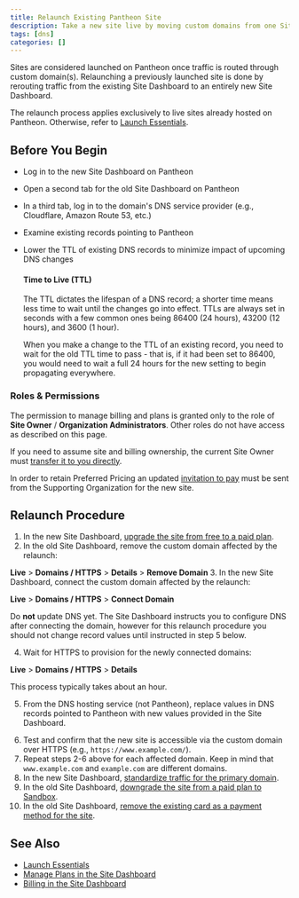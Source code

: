 ```yaml
---
title: Relaunch Existing Pantheon Site
description: Take a new site live by moving custom domains from one Site Dashboard to another, with minimal HTTPS interruptions.
tags: [dns]
categories: []
---
```

Sites are considered launched on Pantheon once traffic is routed through custom domain(s). Relaunching a previously launched site is done by rerouting traffic from the existing Site Dashboard to an entirely new Site Dashboard.

<Alert title="Note" type="info">

The relaunch process applies exclusively to live sites already hosted on Pantheon. Otherwise, refer to [Launch Essentials](/docs/guides/launch/).

</Alert>

## Before You Begin
- Log in to the new Site Dashboard on Pantheon
- Open a second tab for the old Site Dashboard on Pantheon
- In a third tab, log in to the domain's DNS service provider (e.g., Cloudflare, Amazon Route 53, etc.)
- Examine existing records pointing to Pantheon
  <Partial file="standard-dns-config.md" />
- Lower the TTL of existing DNS records to minimize impact of upcoming DNS changes

  <Accordion title="Learn More" id="ttl" icon="info-sign">

  #### Time to Live (TTL)

  The TTL dictates the lifespan of a DNS record; a shorter time means less time to wait until the changes go into effect. TTLs are always set in seconds with a few common ones being 86400 (24 hours),  43200 (12 hours), and 3600 (1 hour).

  When you make a change to the TTL of an existing record, you need to wait for the old TTL time to pass - that is, if it had been set to 86400, you would need to wait a full 24 hours for the new setting to begin propagating everywhere.

  </Accordion>

### Roles & Permissions
The permission to manage billing and plans is granted only to the role of **Site Owner** / **Organization Administrators**. Other roles do not have access as described on this page.

<Alert title="Note" type="info">

If you need to assume site and billing ownership, the current Site Owner must [transfer it to you directly](/docs/site-billing#transfer-ownership-and-billing-for-this-site).

In order to retain Preferred Pricing an updated [invitation to pay](/docs/add-client-site/#send-an-invitation-to-pay-to-your-client) must be sent from the Supporting Organization for the new site.

</Alert>

## Relaunch Procedure

1. In the new Site Dashboard, [upgrade the site from free to a paid plan](/docs/site-plan/#purchase-a-new-plan).
2. In the old Site Dashboard, remove the custom domain affected by the relaunch:

  **<span class="glyphicons glyphicons-cardio"></span> Live** > **<span class="glyphicons glyphicons-global"></span> Domains / HTTPS** > **Details** > **Remove Domain**
3. In the new Site Dashboard, connect the custom domain affected by the relaunch:

  **<span class="glyphicons glyphicons-cardio"></span> Live** > **<span class="glyphicons glyphicons-global"></span> Domains / HTTPS** > **Connect Domain**

  <Alert title="Warning" type="danger">

  Do **not** update DNS yet. The Site Dashboard instructs you to configure DNS after connecting the domain, however for this relaunch procedure you should not change record values until instructed in step 5 below.

  </Alert>

4. Wait for HTTPS to provision for the newly connected domains:

  **<span class="glyphicons glyphicons-cardio"></span> Live** > **<span class="glyphicons glyphicons-global"></span> Domains / HTTPS** > **Details**

  <Partial file="notes/https-success.md" />

   This process typically takes about an hour.

5. From the DNS hosting service (not Pantheon), replace values in DNS records pointed to Pantheon with new values provided in the Site Dashboard.

  <Partial file="standard-dns-config2.md" />

6. Test and confirm that the new site is accessible via the custom domain over HTTPS (e.g., `https://www.example.com/`).
7. Repeat steps 2-6 above for each affected domain. Keep in mind that `www.example.com` and `example.com` are different domains.
8. In the new Site Dashboard, [standardize traffic for the primary domain](/docs/domains/#redirect-to-https-and-the-primary-domain).
9. In the old Site Dashboard, [downgrade the site from a paid plan to Sandbox](/docs/site-plan/#cancel-current-plan).
10. In the old Site Dashboard, [remove the existing card as a payment method for the site](/docs/site-billing/#do-not-bill-this-site-to-a-card).

## See Also
- [Launch Essentials](/docs/guides/launch/)
- [Manage Plans in the Site Dashboard](/docs/site-plan/)
- [Billing in the Site Dashboard](/docs/site-billing/)
